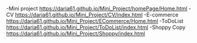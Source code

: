 -Mini project      https://daria61.github.io/Mini_Project/homePage/Home.html
-CV                https://daria61.github.io/Mini_Project/CV/index.html
-E-commerce        https://daria61.github.io/Mini_Project/ECommerce/Home.html
-ToDoList          https://daria61.github.io/Mini_Project/ToDoList/index.html
-Shoppy Copy       https://daria61.github.io/Mini_Project/Shoppy/index.html